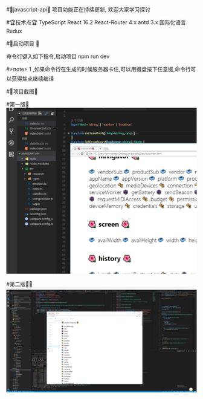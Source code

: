 #🦄javascript-api🦄
项目功能正在持续更新, 欢迎大家学习探讨


#🏆技术点🏆
TypeScript
React 16.2 
React-Router 4.x
antd 3.x
国际化语言
Redux

#🚀启动项目 🚀

命令行键入如下指令,启动项目
npm run dev  

#⚡️note⚡️
1 ,如果命令行在生成的时候服务器卡住,可以用键盘按下任意键,命令行可以获得焦点继续编译 


#🌌项目截图🌌


#第一版🐷
<img src='./src/gitsource/show1.png' />

#第二版🐷🐷
<img src='./src/gitsource/show2.png' />